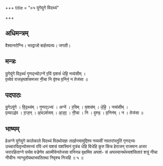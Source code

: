 +++
title = "०५ युगेयुगे विदथ्यं"

+++
## अधिमन्त्रम्
वैश्वानरोग्निः। भरद्वाजो बार्हस्पत्यः। जगती।

## मन्त्रः
यु॒गेयु॑गे विद॒थ्यं॑ गृ॒णद्भ्योऽग्ने॑ र॒यिं य॒शसं॑ धेहि॒ नव्य॑सीम् ।  
प॒व्येव॑ राजन्न॒घशं॑समजर नी॒चा नि वृ॑श्च व॒निनं॒ न तेज॑सा ॥

## पदपाठः
यु॒गेऽयु॑गे । वि॒द॒थ्य॑म् । गृ॒णत्ऽभ्यः॑ । अग्ने॑ । र॒यिम् । य॒शस॑म् । धे॒हि॒ । नव्य॑सीम् ।  
प॒व्याऽइ॑व । रा॒ज॒न् । अ॒घऽशं॑सम् । अ॒ज॒र॒ । नी॒चा । नि । वृ॒श्च॒ । व॒निन॑म् । न । तेज॑सा ॥

## भाष्यम्
हेअग्ने युगेयुगे कालेकाले विदथ्यं विदथोयज्ञः तदर्हन्त्वामुद्दिश्य नव्यसीं नवतरांस्तुतिं गृणद्भ्यः उच्चारयितृभ्योस्मभ्यं रयिं धनं यशसं यशस्विनं पुत्रंच धेहि विधेहि कुरु किंच हेराजन् राजमान अजर जरारहिताग्ने पव्येव वज्रेणेव आत्मीयेनतेजसा वनिनन्न वृक्षमिव अघशं- सं अघस्यानर्थस्यशंसितारं शत्रुं नीचा नीचीनः न्यग्भूतोयथाभवतितथा निवृश्च निजहि ॥ ५ ॥